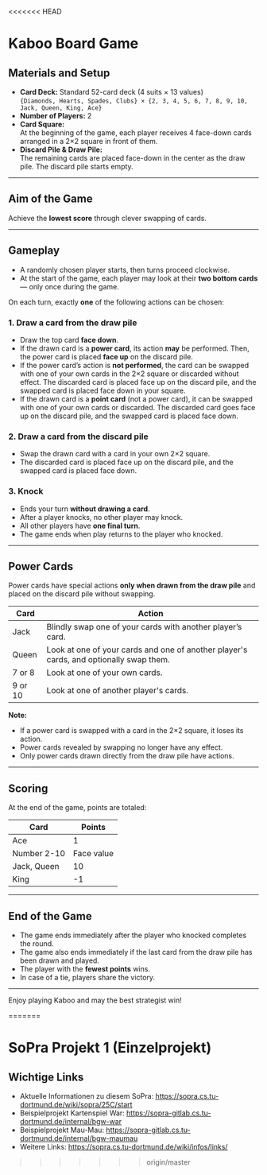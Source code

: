 <<<<<<< HEAD
# Kaboo Board Game

## Materials and Setup

- **Card Deck:** Standard 52-card deck (4 suits × 13 values)  
  `{Diamonds, Hearts, Spades, Clubs} × {2, 3, 4, 5, 6, 7, 8, 9, 10, Jack, Queen, King, Ace}`
- **Number of Players:** 2
- **Card Square:**  
  At the beginning of the game, each player receives 4 face-down cards arranged in a 2×2 square in front of them.
- **Discard Pile & Draw Pile:**  
  The remaining cards are placed face-down in the center as the draw pile. The discard pile starts empty.

---

## Aim of the Game

Achieve the **lowest score** through clever swapping of cards.

---

## Gameplay

- A randomly chosen player starts, then turns proceed clockwise.
- At the start of the game, each player may look at their **two bottom cards** — only once during the game.

On each turn, exactly **one** of the following actions can be chosen:

### 1. Draw a card from the draw pile

- Draw the top card **face down**.
- If the drawn card is a **power card**, its action **may** be performed. Then, the power card is placed **face up** on the discard pile.
- If the power card’s action is **not performed**, the card can be swapped with one of your own cards in the 2×2 square or discarded without effect. The discarded card is placed face up on the discard pile, and the swapped card is placed face down in your square.
- If the drawn card is a **point card** (not a power card), it can be swapped with one of your own cards or discarded. The discarded card goes face up on the discard pile, and the swapped card is placed face down.

### 2. Draw a card from the discard pile

- Swap the drawn card with a card in your own 2×2 square.
- The discarded card is placed face up on the discard pile, and the swapped card is placed face down.

### 3. Knock

- Ends your turn **without drawing a card**.
- After a player knocks, no other player may knock.
- All other players have **one final turn**.
- The game ends when play returns to the player who knocked.

---

## Power Cards

Power cards have special actions **only when drawn from the draw pile** and placed on the discard pile without swapping.

| Card      | Action                                                                                      |
|-----------|---------------------------------------------------------------------------------------------|
| Jack      | Blindly swap one of your cards with another player’s card.                                 |
| Queen     | Look at one of your cards and one of another player's cards, and optionally swap them.     |
| 7 or 8    | Look at one of your own cards.                                                             |
| 9 or 10   | Look at one of another player's cards.                                                     |

**Note:**  
- If a power card is swapped with a card in the 2×2 square, it loses its action.  
- Power cards revealed by swapping no longer have any effect.  
- Only power cards drawn directly from the draw pile have actions.

---

## Scoring

At the end of the game, points are totaled:

| Card       | Points    |
|------------|-----------|
| Ace        | 1         |
| Number 2-10| Face value|
| Jack, Queen| 10        |
| King       | -1        |

---

## End of the Game

- The game ends immediately after the player who knocked completes the round.
- The game also ends immediately if the last card from the draw pile has been drawn and played.
- The player with the **fewest points** wins.
- In case of a tie, players share the victory.

---

Enjoy playing Kaboo and may the best strategist win!

=======
# SoPra Projekt 1 (Einzelprojekt)

## Wichtige Links

* Aktuelle Informationen zu diesem SoPra: https://sopra.cs.tu-dortmund.de/wiki/sopra/25C/start
* Beispielprojekt Kartenspiel War: https://sopra-gitlab.cs.tu-dortmund.de/internal/bgw-war
* Beispielprojekt Mau-Mau: https://sopra-gitlab.cs.tu-dortmund.de/internal/bgw-maumau
* Weitere Links: https://sopra.cs.tu-dortmund.de/wiki/infos/links/
>>>>>>> origin/master
